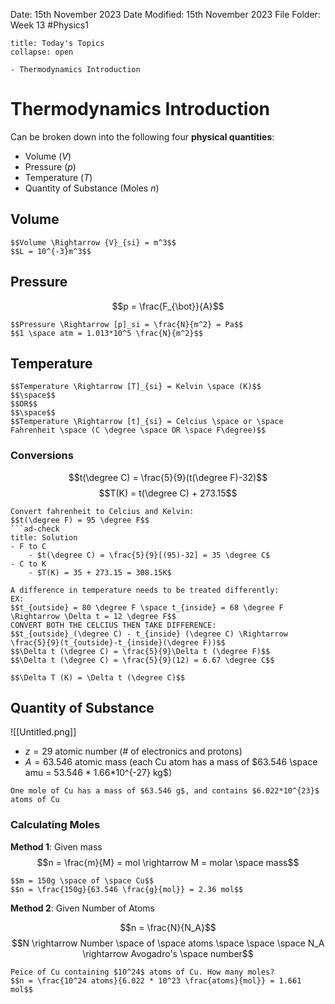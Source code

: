 Date: 15th November 2023
Date Modified: 15th November 2023
File Folder: Week 13
#Physics1

```ad-abstract
title: Today's Topics
collapse: open

- Thermodynamics Introduction

```

# Thermodynamics Introduction

Can be broken down into the following four **physical quantities**:
- Volume ($V$)
- Pressure ($p$)
- Temperature ($T$)
- Quantity of Substance (Moles $n$)

## Volume

```ad-note
$$Volume \Rightarrow {V}_{si} = m^3$$
$$L = 10^{-3}m^3$$
```

## Pressure

$$p = \frac{F_{\bot}}{A}$$

```ad-note
$$Pressure \Rightarrow [p]_si = \frac{N}{m^2} = Pa$$
$$1 \space atm = 1.013*10^5 \frac{N}{m^2}$$
```

## Temperature

```ad-note
$$Temperature \Rightarrow [T]_{si} = Kelvin \space (K)$$
$$\space$$
$$OR$$
$$\space$$
$$Temperature \Rightarrow [t]_{si} = Celcius \space or \space Fahrenheit \space (C \degree \space OR \space F\degree)$$
```

### Conversions

$$t(\degree C) = \frac{5}{9}(t(\degree F)-32)$$
$$T(K) = t(\degree C) + 273.15$$

```ad-question
Convert fahrenheit to Celcius and Kelvin:
$$t(\degree F) = 95 \degree F$$
```ad-check
title: Solution
- F to C
	- $t(\degree C) = \frac{5}{9}[(95)-32] = 35 \degree C$
- C to K
	- $T(K) = 35 + 273.15 = 308.15K$
```

```ad-warning
A difference in temperature needs to be treated differently:
EX:
$$t_{outside} = 80 \degree F \space t_{inside} = 68 \degree F \Rightarrow \Delta t = 12 \degree F$$
CONVERT BOTH THE CELCIUS THEN TAKE DIFFERENCE:
$$t_{outside}_(\degree C) - t_{inside} (\degree C) \Rightarrow \frac{5}{9}(t_{outside}-t_{inside}(\degree F))$$
$$\Delta t (\degree C) = \frac{5}{9}\Delta t (\degree F)$$
$$\Delta t (\degree C) = \frac{5}{9}(12) = 6.67 \degree C$$
```

```ad-important
$$\Delta T (K) = \Delta t (\degree C)$$
```

## Quantity of Substance

![[Untitled.png]]

- $z = 29$ atomic number (# of electronics and protons)
- $A = 63.546$ atomic mass (each Cu atom has a mass of $63.546 \space amu = 53.546 * 1.66*10^{-27} kg$)

```ad-important
One mole of Cu has a mass of $63.546 g$, and contains $6.022*10^{23}$ atoms of Cu
```

### Calculating Moles

**Method 1**: Given mass
$$n = \frac{m}{M} = mol \rightarrow M = molar \space mass$$

```ad-example
$$m = 150g \space of \space Cu$$
$$n = \frac{150g}{63.546 \frac{g}{mol}} = 2.36 mol$$
```

**Method 2**: Given Number of Atoms

$$n = \frac{N}{N_A}$$
$$N \rightarrow Number \space of \space atoms \space \space \space N_A \rightarrow Avogadro's \space number$$
```ad-example
Peice of Cu containing $10^24$ atoms of Cu. How many moles?
$$n = \frac{10^24 atoms}{6.022 * 10^23 \frac{atoms}{mol}} = 1.661 mol$$
```

